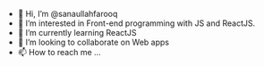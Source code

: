 - 👋 Hi, I’m @sanaullahfarooq
- 👀 I’m interested in Front-end programming with JS and ReactJS.
- 🌱 I’m currently learning ReactJS
- 💞️ I’m looking to collaborate on Web apps
- 📫 How to reach me ...

<!---
sanaullahfarooq/sanaullahfarooq is a ✨ special ✨ repository because its `README.md` (this file) appears on your GitHub profile.
You can click the Preview link to take a look at your changes.
--->
